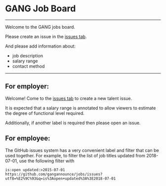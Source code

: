 # GANG Job Board
---
Welcome to the GANG jobs board.

Please create an issue in the [issues tab](https://github.com/gangannounce/jobs/issues).

And please add information about:

- job description
- salary range
- contact method

---

## For employer:

Welcome! Come to the [issues tab](https://github.com/gangannounce/jobs/issues) to create a new talent issue.

It is expected that a salary range is annotated to allow viewers to estimate the degree of functional level required.

Additionally, if another label is required then please open an issue.

## For employee:

The GitHub issues system has a very convenient label and filter that can be used together. 
For example, to filter the list of job titles updated from 2018-07-01, use the following filter with

    is:open updated:>2015-07-01
    https://github.com/gangannounce/jobs/issues?utf8=%E2%9C%93&q=is%3Aopen+updated%3A%3E2018-07-01
